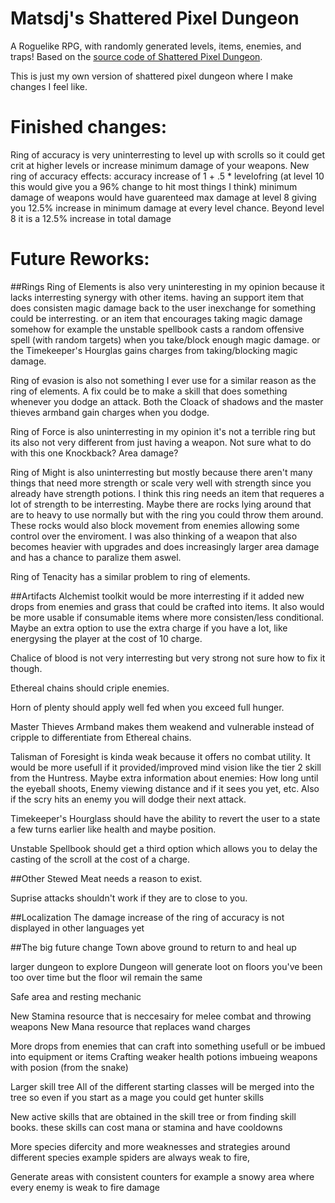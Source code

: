 # Matsdj's Shattered Pixel Dungeon

A Roguelike RPG, with randomly generated levels, items, enemies, and traps! Based on the [source code of Shattered Pixel Dungeon](https://github.com/00-Evan/shattered-pixel-dungeon).

This is just my own version of shattered pixel dungeon where I make changes I feel like.

# Finished changes:
Ring of accuracy is very uninterresting to level up with scrolls so it could get crit at higher levels or increase minimum damage of your weapons.
New ring of accuracy effects:
accuracy increase of 1 + .5 * levelofring (at level 10 this would give you a 96% change to hit most things I think)
minimum damage of weapons would have guarenteed max damage at level 8 giving you 12.5% increase in minimum damage at every level
chance. Beyond level 8 it is a 12.5% increase in total damage


# Future Reworks:
##Rings
Ring of Elements is also very uninteresting in my opinion because it lacks interresting synergy with other items. having an support item that does consisten magic damage back to the user inexchange for something could be interresting. or an item that encourages taking magic damage somehow for example the unstable spellbook casts a random offensive spell (with random targets) when you take/block enough magic damage. or the Timekeeper's Hourglas gains charges from taking/blocking magic damage.

Ring of evasion is also not something I ever use for a similar reason as the ring of elements. A fix could be to make a skill that does something whenever you dodge an attack.
	Both the Cloack of shadows and the master thieves armband gain charges when you dodge.

Ring of Force is also uninterresting in my opinion it's not a terrible ring but its also not very different from just having a weapon. Not sure what to do with this one
	Knockback?
	Area damage?

Ring of Might is also uninterresting but mostly because there aren't many things that need more strength or scale very well with strength since you already have strength potions. I think this ring needs an item that requeres a lot of strength to be interresting. Maybe there are rocks lying around that are to heavy to use normally but with the ring you could throw them around. These rocks would also block movement from enemies allowing some control over the enviroment. I was also thinking of a weapon that also becomes heavier with upgrades and does increasingly larger area damage and has a chance to paralize them aswel.

Ring of Tenacity has a similar problem to ring of elements.

##Artifacts
Alchemist toolkit would be more interresting if it added new drops from enemies and grass that could be crafted into items. It also would be more usable if consumable items where more consisten/less conditional. Maybe an extra option to use the extra charge if you have a lot, like energysing the player at the cost of 10 charge.

Chalice of blood is not very interresting but very strong not sure how to fix it though.

Ethereal chains should criple enemies.

Horn of plenty should apply well fed when you exceed full hunger.

Master Thieves Armband makes them weakend and vulnerable instead of cripple to differentiate from Ethereal chains.

Talisman of Foresight is kinda weak because it offers no combat utility. It would be more usefull if it provided/improved mind vision like the tier 2 skill from the Huntress. Maybe extra information about enemies: How long until the eyeball shoots, Enemy viewing distance and if it sees you yet, etc. Also if the scry hits an enemy you will dodge their next attack.

Timekeeper's Hourglass should have the ability to revert the user to a state a few turns earlier like health and maybe position.

Unstable Spellbook should get a third option which allows you to delay the casting of the scroll at the cost of a charge.

##Other
Stewed Meat needs a reason to exist.

Suprise attacks shouldn't work if they are to close to you.

##Localization
The damage increase of the ring of accuracy is not displayed in other languages yet

##The big future change
Town above ground to return to and heal up

larger dungeon to explore
Dungeon will generate loot on floors you've been too over time but the floor wil remain the same

Safe area and resting mechanic

New Stamina resource that is neccesairy for melee combat and throwing weapons
New Mana resource that replaces wand charges

More drops from enemies that can craft into something usefull or be imbued into equipment or items
	Crafting weaker health potions
	imbueing weapons with posion (from the snake)

Larger skill tree
	All of the different starting classes will be merged into the tree so even if you start as a mage you could get hunter skills

New active skills that are obtained in the skill tree or from finding skill books. these skills can cost mana or stamina and have cooldowns

More species difercity and more weaknesses and strategies around different species
	example spiders are always weak to fire, 
	
Generate areas with consistent counters for example a snowy area where every enemy is weak to fire damage